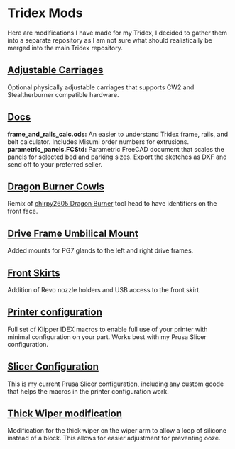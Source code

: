 # Tridex Mods
 Here are modifications I have made for my Tridex, I decided to gather them into a separate repository as I am not sure what should realistically be merged into the main Tridex repository.

## [Adjustable Carriages](https://github.com/joseph-greiner/tridex_mods/tree/main/adjustable_carriage)
 Optional physically adjustable carriages that supports CW2 and Stealtherburner compatible hardware.

## [Docs](https://github.com/joseph-greiner/tridex_mods/tree/main/docs)
 <b>frame_and_rails_calc.ods:</b> An easier to understand Tridex frame, rails, and belt calculator. Includes Misumi order numbers for extrusions.<br>
 <b>parametric_panels.FCStd:</b> Parametric FreeCAD document that scales the panels for selected bed and parking sizes. Export the sketches as DXF and send off to your preferred seller.

## [Dragon Burner Cowls](https://github.com/joseph-greiner/tridex_mods/tree/main/dragon_burner_cowls)
 Remix of [chirpy2605 Dragon Burner](https://github.com/chirpy2605/voron/tree/main/V0/Dragon_Burner) tool head to have identifiers on the front face.

## [Drive Frame Umbilical Mount](https://github.com/joseph-greiner/tridex_mods/tree/main/drive_frames_umbilical_mounts)
 Added mounts for PG7 glands to the left and right drive frames.

## [Front Skirts](https://github.com/joseph-greiner/tridex_mods/tree/main/front_skirts)
 Addition of Revo nozzle holders and USB access to the front skirt.

## [Printer configuration](https://github.com/joseph-greiner/tridex_mods/tree/main/printer_configuration)
 Full set of Klipper IDEX macros to enable full use of your printer with minimal configuration on your part. Works best with my Prusa Slicer configuration. 

## [Slicer Configuration](https://github.com/joseph-greiner/tridex_mods/tree/main/slicer_configuration)
 This is my current Prusa Slicer configuration, including any custom gcode that helps the macros in the printer configuration work.

## [Thick Wiper modification](https://github.com/joseph-greiner/tridex_mods/tree/main/thick_wiper_mod)
 Modification for the thick wiper on the wiper arm to allow a loop of silicone instead of a block. This allows for easier adjustment for preventing ooze.
